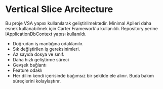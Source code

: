# Vertical Slice Arcitecture
Bu proje VSA yapısı kullanılarak geliştirilmektedir. Minimal Apileri daha esnek kullanabilmek için Carter Framework'u kullanıldı.
Repository yerine IApplicationDbContext yapısı kullanıldı.

- Doğrudan iş mantığına odaklanılır.
- Sık değiştirilen iş gereksinimleri.
- Az sayıda dosya ve sınıf.
- Daha hızlı geliştirme süreci
- Gevşek bağlantı
- Feature odaklı
- Her dilim kendi içerisinde bağımsız bir şekilde ele alınır. Buda bakım süreçlerini kolaylaştırır.
